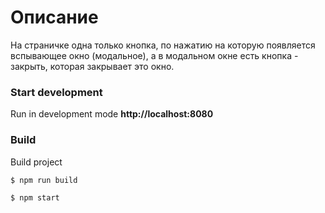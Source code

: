 # Описание

На страничке одна только кнопка, по нажатию на которую появляется вспывающее окно (модальное), а в модальном окне есть кнопка - закрыть, которая закрывает это окно. 

### Start development
Run in development mode **http://localhost:8080**

### Build
Build project

```
$ npm run build

```

```
$ npm start

```